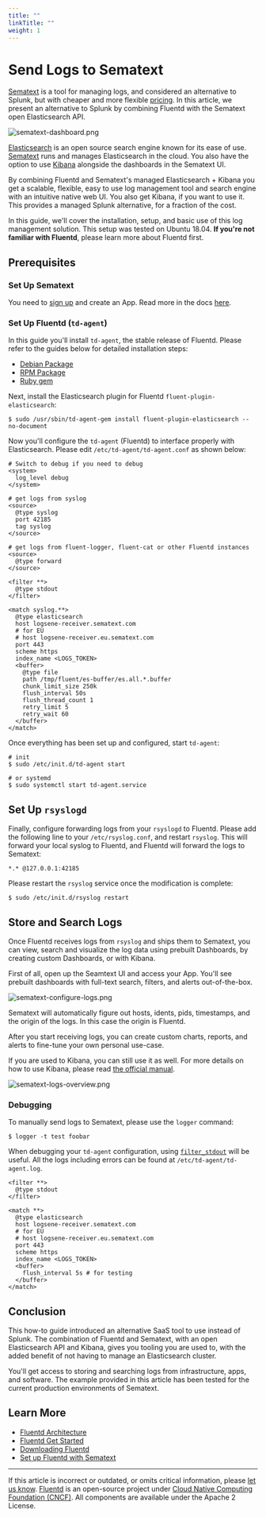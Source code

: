 ```yaml
---
title: ""
linkTitle: ""
weight: 1
---
```


# Send Logs to Sematext

[Sematext](https://sematext.com/) is a tool for managing logs, and considered
an alternative to Splunk, but with cheaper and more flexible [pricing](https://sematext.com/pricing).
In this article, we present an alternative to Splunk by combining Fluentd with
the Sematext open Elasticsearch API.

![sematext-dashboard.png](/images/sematext-dashboard.png)

[Elasticsearch](https://www.elastic.co/products/elasticsearch) is an
open source search engine known for its ease of use.
[Sematext](https://sematext.com/) runs and manages Elasticsearch
in the cloud. You also have the option to use [Kibana](https://www.elastic.co/products/kibana) alongside the dashboards in the Sematext UI.

By combining Fluentd and Sematext's managed Elasticsearch + Kibana you get
a scalable, flexible, easy to use log management tool and search engine with an intuitive native web UI.
You also get Kibana, if you want to use it. This provides a managed Splunk alternative, for a fraction of the cost.

In this guide, we'll cover the installation, setup, and basic use of
this log management solution. This setup was tested on Ubuntu 18.04.
**If you're not familiar with Fluentd**, please learn more about Fluentd first.

## Prerequisites

### Set Up Sematext

You need to [sign up](https://apps.sematext.com/ui/registration) and create an App. Read more in the docs [here](https://sematext.com/docs/).

### Set Up Fluentd (`td-agent`)

In this guide you'll install `td-agent`, the stable release of Fluentd.
Please refer to the guides below for detailed installation steps:

- [Debian Package](/install/install-by-deb.md)
- [RPM Package](/install/install-by-rpm.md)
- [Ruby gem](/install/install-by-gem.md)

Next, install the Elasticsearch plugin for Fluentd `fluent-plugin-elasticsearch`:

```
$ sudo /usr/sbin/td-agent-gem install fluent-plugin-elasticsearch --no-document
```

Now you'll configure the `td-agent` (Fluentd) to interface properly with
Elasticsearch. Please edit `/etc/td-agent/td-agent.conf` as shown below:

```
# Switch to debug if you need to debug
<system>
  log_level debug
</system>

# get logs from syslog
<source>
  @type syslog
  port 42185
  tag syslog
</source>

# get logs from fluent-logger, fluent-cat or other Fluentd instances
<source>
  @type forward
</source>

<filter **>
  @type stdout
</filter>

<match syslog.**>
  @type elasticsearch
  host logsene-receiver.sematext.com
  # for EU
  # host logsene-receiver.eu.sematext.com
  port 443
  scheme https
  index_name <LOGS_TOKEN>
  <buffer>
    @type file
    path /tmp/fluent/es-buffer/es.all.*.buffer
    chunk_limit_size 250k
    flush_interval 50s
    flush_thread_count 1
    retry_limit 5
    retry_wait 60
  </buffer>
</match>
```

Once everything has been set up and configured, start `td-agent`:

```
# init
$ sudo /etc/init.d/td-agent start

# or systemd
$ sudo systemctl start td-agent.service
```

## Set Up `rsyslogd`

Finally, configure forwarding logs from your `rsyslogd` to Fluentd.
Please add the following line to your `/etc/rsyslog.conf`, and restart
`rsyslog`. This will forward your local syslog to Fluentd, and Fluentd will
forward the logs to Sematext:

```
*.* @127.0.0.1:42185
```

Please restart the `rsyslog` service once the modification is complete:

```
$ sudo /etc/init.d/rsyslog restart
```

## Store and Search Logs

Once Fluentd receives logs from `rsyslog` and ships them
to Sematext, you can view, search and visualize the log
data using prebuilt Dashboards, by creating custom Dashboards,
or with Kibana.

First of all, open up the Seamtext UI and access your App. You'll see prebuilt
dashboards with full-text search, filters, and alerts out-of-the-box.

![sematext-configure-logs.png](/images/sematext-configure-logs.png)

Sematext will automatically figure out hosts, idents, pids, timestamps,
and the origin of the logs. In this case the origin is Fluentd.

After you start receiving logs, you can create custom charts, reports,
and alerts to fine-tune your own personal use-case.

If you are used to Kibana, you can still use it as well.
For more details on how to use Kibana, please read [the official manual](https://www.elastic.co/guide/en/kibana/current/index.html).

![sematext-logs-overview.png](/images/sematext-logs-overview.png)

### Debugging

To manually send logs to Sematext, please use the `logger` command:

```
$ logger -t test foobar
```

When debugging your `td-agent` configuration, using
[`filter_stdout`](/plugins/filter/stdout.md) will be useful. All the logs
including errors can be found at `/etc/td-agent/td-agent.log`.

```
<filter **>
  @type stdout
</filter>

<match **>
  @type elasticsearch
  host logsene-receiver.sematext.com
  # for EU
  # host logsene-receiver.eu.sematext.com
  port 443
  scheme https
  index_name <LOGS_TOKEN>
  <buffer>
    flush_interval 5s # for testing
  </buffer>
</match>
```

## Conclusion

This how-to guide introduced an alternative SaaS tool to use instead of Splunk.
The combination of Fluentd and Sematext, with an open Elasticsearch API and Kibana,
gives you tooling you are used to, with the added benefit of not having to manage
an Elasticsearch cluster.

You'll get access to storing and searching logs from infrastructure,
apps, and software. The example provided in this article has been
tested for the current production environments of Sematext.

## Learn More

- [Fluentd Architecture](https://www.fluentd.org/architecture)
- [Fluentd Get Started](/overview/quickstart.md)
- [Downloading Fluentd](http://www.fluentd.org/download)
- [Set up Fluentd with Sematext](https://apps.sematext.com/ui/howto/Logsene/fluentd?activeSection=fluentd)

---

If this article is incorrect or outdated, or omits critical information, please [let us know](https://github.com/fluent/fluentd-docs-gitbook/issues?state=open).
[Fluentd](http://www.fluentd.org/) is an open-source project under [Cloud Native Computing Foundation (CNCF)](https://cncf.io/). All components are available under the Apache 2 License.
